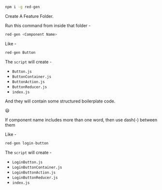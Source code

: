 ```sh
npm i -g red-gen  
```

Create A Feature Folder.

Run this command from inside that folder -

```javascript
red-gen <Component Name>
```

Like -

```javascript
red-gen Button
```

The `script` will create -
 * `Button.js`
 * `ButtonContainer.js`
 * `ButtonAction.js`
 * `ButtonReducer.js`
 * `index.js`

And they will contain some structured boilerplate code.

😃

If component name includes more than one word, then use dash(-) between them

Like -

```javascript
red-gen login-button
```

The `script` will create -
 * `LoginButton.js`
 * `LoginButtonContainer.js`
 * `LoginButtonAction.js`
 * `LoginButtonReducer.js`
 * `index.js`